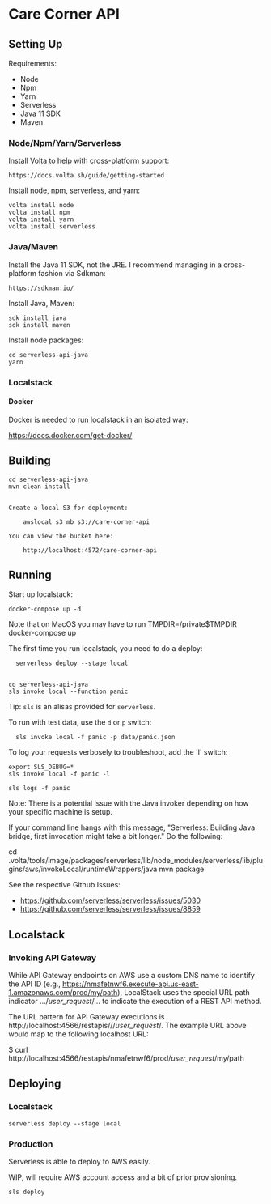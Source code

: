 # Care Corner API

## Setting Up

 Requirements:
  - Node
  - Npm
  - Yarn
  - Serverless
  - Java 11 SDK
  - Maven

### Node/Npm/Yarn/Serverless

Install Volta to help with cross-platform support:

    https://docs.volta.sh/guide/getting-started

Install node, npm, serverless, and yarn:

    volta install node
    volta install npm
    volta install yarn
    volta install serverless

### Java/Maven

Install the Java 11 SDK, not the JRE.
I recommend managing in a cross-platform fashion via Sdkman:

    https://sdkman.io/

Install Java, Maven:

    sdk install java
    sdk install maven


Install node packages:

    cd serverless-api-java
    yarn

### Localstack


#### Docker

Docker is needed to run localstack in an isolated way:

  https://docs.docker.com/get-docker/

## Building

    cd serverless-api-java
    mvn clean install


    Create a local S3 for deployment:

        awslocal s3 mb s3://care-corner-api

    You can view the bucket here:

        http://localhost:4572/care-corner-api

## Running

  Start up localstack:

    docker-compose up -d

  Note that on MacOS you may have to run TMPDIR=/private$TMPDIR docker-compose up


  The first time you run localstack, you need to do a deploy:

      serverless deploy --stage local


    cd serverless-api-java
    sls invoke local --function panic

 Tip: `sls` is an alisas provided for `serverless`.

 To run with test data, use the `d` or `p` switch:

      sls invoke local -f panic -p data/panic.json

To log your requests verbosely to troubleshoot, add the 'l' switch:

    export SLS_DEBUG=*
    sls invoke local -f panic -l

    sls logs -f panic

Note: There is a potential issue with the Java invoker depending on how
your specific machine is setup.

If your command line hangs with this message,
"Serverless: Building Java bridge, first invocation might take a bit longer."
Do the following:

  cd .volta/tools/image/packages/serverless/lib/node_modules/serverless/lib/plugins/aws/invokeLocal/runtimeWrappers/java
  mvn package

See the respective Github Issues:

  - https://github.com/serverless/serverless/issues/5030
  - https://github.com/serverless/serverless/issues/8859

## Localstack

### Invoking API Gateway

While API Gateway endpoints on AWS use a custom DNS name to identify the API ID
(e.g., https://nmafetnwf6.execute-api.us-east-1.amazonaws.com/prod/my/path),
LocalStack uses the special URL path indicator .../_user_request_/... to indicate
the execution of a REST API method.

The URL pattern for API Gateway executions is
http://localhost:4566/restapis/<apiId>/<stage>/_user_request_/<methodPath>.
The example URL above would map to the following localhost URL:

$ curl http://localhost:4566/restapis/nmafetnwf6/prod/_user_request_/my/path

## Deploying

### Localstack

    serverless deploy --stage local


### Production

Serverless is able to deploy to AWS easily.

WIP, will require AWS account access and a bit of prior provisioning.

    sls deploy

